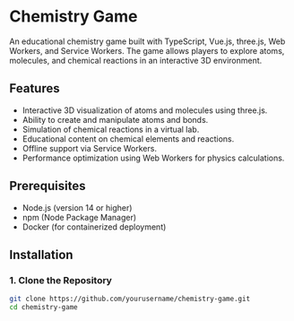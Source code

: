 # Chemistry Game

An educational chemistry game built with TypeScript, Vue.js, three.js, Web Workers, and Service Workers. The game allows players to explore atoms, molecules, and chemical reactions in an interactive 3D environment.

## Features

- Interactive 3D visualization of atoms and molecules using three.js.
- Ability to create and manipulate atoms and bonds.
- Simulation of chemical reactions in a virtual lab.
- Educational content on chemical elements and reactions.
- Offline support via Service Workers.
- Performance optimization using Web Workers for physics calculations.

## Prerequisites

- Node.js (version 14 or higher)
- npm (Node Package Manager)
- Docker (for containerized deployment)

## Installation

### 1. Clone the Repository

```bash
git clone https://github.com/yourusername/chemistry-game.git
cd chemistry-game
